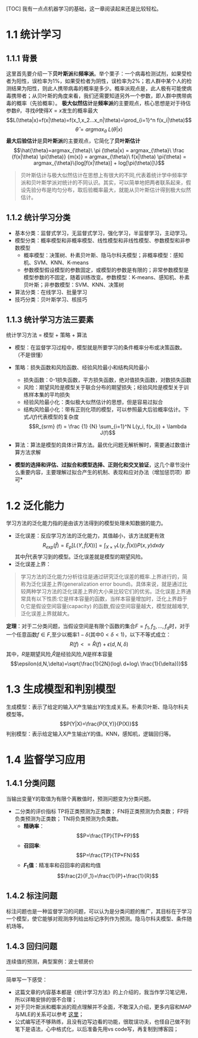 [TOC]
我有一点点机器学习的基础，这一章阅读起来还是比较轻松。
# 1.1 统计学习
## 1.1.1 背景
这里首先要介绍一下**贝叶斯派**和**频率派**。举个栗子：一个病毒检测试剂，如果受检者为阳性，误检率为1%，如果受检者为阴性，误检率为2%；若人群中某个人的检测结果为阳性，则此人携带病毒的概率是多少。概率派观点是，此人极有可能使病毒携带者；从贝叶斯的角度来看，我们还需要知道另外一个参数，即人群中携带病毒的概率（先验概率）。
**极大似然估计**是**频率派**的主要观点，核心思想是对于待估参数$\theta$，寻找$\hat{\theta}$使得$X=x$发生的概率最大
$$L(\theta|x)=f(x|\theta)=f(x_1,x_2...x_n|\theta)=\prod_{i=1}^n f(x_i|\theta)$$
$$\hat{\theta}=argmax_{\theta}\ L(\theta|x)$$
**最大后验估计**是**贝叶斯派**的主要观点，它简化了**贝叶斯估计**
$$\hat{\theta}=argmax_{\theta}\ \pi (\theta|x) = argmax_{\theta}\ \frac {f(x|\theta) \pi(\theta)} {m(x)} = argmax_{\theta}\ f(x|\theta) \pi(\theta) = argmax_{\theta}\{log[f(x|\theta)] + log[\pi(\theta)]\}$$
>贝叶斯估计与极大似然估计在思想上有很大的不同,代表着统计学中频率学派和贝叶斯学派对统计的不同认识。其实，可以简单地把两者联系起来，假设先验分布是均匀分布，取后验概率最大，就能从贝叶斯估计得到极大似然估计。
## 1.1.2 统计学习分类
* 基本分类：监督式学习，无监督式学习，强化学习，半监督学习，主动学习。
* 模型分类：概率模型和非概率模型、线性模型和非线性模型、参数模型和非参数模型
   * 概率模型：决策树、朴素贝叶斯、隐马尔科夫模型；非概率模型：感知机、SVM、KNN、K-means
   * 参数模型假设模型的参数固定，或模型的参数是有限的；非常参数模型是模型参数的不固定，随着训练改变。参数模型：K-means、感知机、朴素贝叶斯；非参数模型：SVM、KNN、决策树
* 算法分类：在线学习、批量学习
* 技巧分类：贝叶斯学习、核技巧

## 1.1.3 统计学习方法三要素
统计学习方法 = 模型 + 策略 + 算法
* 模型：在监督学习过程中，模型就是所要学习的条件概率分布或决策函数。（不是很懂）
* 策略：损失函数和风险函数、经验风险最小和结构风险最小
  * 损失函数：0-1损失函数，平方损失函数，绝对值损失函数，对数损失函数
  * 风险：期望风险是模型关于联合分布的期望损失；经验风险是模型关于训练样本集的平均损失
  * 经验风险最小化：类似极大似然估计的思想，但是容易过拟合
  * 结构风险最小化：带有正则化项的模型，可以参照最大后验概率估计。下式$J(f)$代表模型的复杂度
  $$R_{srm} (f) = \frac {1} {N} \sum_{i=1}^N L(y_i, f(x_i)) + \lambda J(f)$$
* 算法：算法是模型的具体计算方法。最优化问题无解析解时，需要通过数值计算方法求解


* **模型的选择和评估、过拟合和模型选择、正则化和交叉验证**，这几个章节没什么重要内容，主要理解过拟合产生的机制、表现和应对办法（增加惩罚项）即可*


# 1.2 泛化能力
学习方法的泛化能力指的是由该方法得到的模型处理未知数据的能力。
* 泛化误差：反应学习方法的泛化能力，其值越小，该方法就更有效
$$ R_{exp}(\hat{f}) = E_p[L(Y,\hat{f}(X))] = \int_{X×Y} L(y,\hat{f}(x)) P(x,y)dxdy $$
其中$\hat{f}$代表学习到的模型。泛化误差就是模型的期望风险。
* 泛化误差上界：
>学习方法的泛化能力分析往往是通过研究泛化误差的概率.上界进行的，简称为泛化误差上界(generalization error bound)。具体来说，就是通过比较两种学习方法的泛化误差上界的大小来比较它们的优劣。泛化误差上界通常具有以下性质:它是样本容量的函数，当样本容量增加时，泛化上界趋于0;它是假设空间容量(capacity) 的函数,假设空间容量越大，模型就越难学,泛化误差上界就越大。

**定理**：对于二分类问题，当假设空间是有限个函数的集合$F={f_1,f_2,...,f_d}$时，对于一个任意函数$f \in F$,至少以概率$1-\delta$(其中$0<\delta<1$)，以下不等式成立：
$$R(f)<=\hat{R}(f)+\epsilon(d,N,\delta)$$
其中，$R$是期望风险,$\hat{R}$是经验风险,$N$是样本容量
$$\epsilon(d,N,\delta)=\sqrt{\frac{1}{2N}(log\ d+log\ \frac{1}{\delta})}$$
# 1.3 生成模型和判别模型
生成模型：表示了给定的输入$X$产生输出$Y$的生成关系。朴素贝叶斯、隐马尔科夫模型等。
$$P(Y|X)=\frac{P(X,Y)}{P(X)}$$
判别模型：表示给定输入X产生输出Y的值。KNN，感知机，逻辑回归等。
# 1.4 监督学习应用
## 1.4.1 分类问题
当输出变量Y的取值为有限个离散值时，预测问题变为分类问题。
* 二分类的评价指标
  TP将正类预测为正类数；
  FN将正类预测为负类数；
  FP将负类预测为正类数；
  TN将负类预测为负类数。
  * **精确率**：
  $$P=\frac{TP}{TP+FP}$$
  * **召回率**:
  $$P=\frac{TP}{TP+FN}$$
  * **$F_1$值**：精准率和召回率的调和均值
  $$\frac{2}{F_1}=\frac{1}{P}+\frac{1}{R}$$
## 1.4.2 标注问题
标注问题也是一种监督学习的问题，可以认为是分类问题的推广，其目标在于学习一个模型，使它能够对观测序列给出标记序列作为预测。隐马尔科夫模型、条件随机场等。
## 1.4.3 回归问题
连续值的预测，典型案例：波士顿房价

-------------------------------------------------

简单写一下感受：
* 这篇文章的内容基本都是《统计学习方法》的上介绍的，我当作学习笔记用，所以详略安排的很不合理；
* 对于贝叶斯派和概率派的观点理解并不全面，不敢深入介绍，更多内容和MAP与MLE的关系可以参考 [这里](https://zhuanlan.zhihu.com/p/40024110)；
* 公式编写还不够熟练，且没有边写边看的功能，很耽误功夫，也怪自己做不到笔下是语法，心中格式化，以后准备先用vs code写，再复制到博客园；
